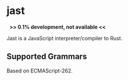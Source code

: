 # jast
 
**>> 0.1% development, not available <<**

Jast is a JavaScript interpreter/compiler to Rust.

## Supported Grammars

Based on ECMAScript-262.
